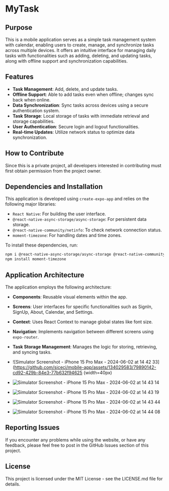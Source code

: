 # MyTask

## Purpose
This is a mobile application serves as a simple task management system with calendar, enabling users to create, manage, and synchronize tasks across multiple devices. It offers an intuitive interface for managing daily tasks with functionalities such as adding, deleting, and updating tasks, along with offline support and synchronization capabilities.

## Features

- **Task Management**: Add, delete, and update tasks.
- **Offline Support**: Able to add tasks even when offline; changes sync back when online.
- **Data Synchronization**: Sync tasks across devices using a secure authentication system.
- **Task Storage**: Local storage of tasks with immediate retrieval and storage capabilities.
- **User Authentication**: Secure login and logout functionalities.
- **Real-time Updates**: Utilize network status to optimize data synchronization.

## How to Contribute
Since this is a private project, all developers interested in contributing must first obtain permission from the project owner.

## Dependencies and Installation

This application is developed using `create-expo-app` and relies on the following major libraries:

- `React Native`: For building the user interface.
- `@react-native-async-storage/async-storage`: For persistent data storage.
- `@react-native-community/netinfo`: To check network connection status.
- `moment-timezone`: For handling dates and time zones.

To install these dependencies, run:

```bash
npm i @react-native-async-storage/async-storage @react-native-community/netinfo
npm install moment-timezone
```

## Application Architecture

The application employs the following architecture:

- **Components**: Reusable visual elements within the app.
- **Screens**: User interfaces for specific functionalities such as SignIn, SignUp, About, Calendar, and Settings.
- **Context**: Uses React Context to manage global states like font size.
- **Navigation**: Implements navigation between different screens using `expo-router`.
- **Task Storage Management**: Manages the logic for storing, retrieving, and syncing tasks.

- ![Simulator Screenshot - iPhone 15 Pro Max - 2024-06-02 at 14 42 33](https://github.com/siceci/mobile-app/assets/134029583/79890142-cd92-429b-84e3-77b632f94625 {width=40px)
- ![Simulator Screenshot - iPhone 15 Pro Max - 2024-06-02 at 14 43 14](https://github.com/siceci/mobile-app/assets/134029583/9a4d8f57-3576-4404-95a7-c7a0025590e0)
- ![Simulator Screenshot - iPhone 15 Pro Max - 2024-06-02 at 14 43 19](https://github.com/siceci/mobile-app/assets/134029583/753152c7-19bc-48cf-abf8-eb4488689ffb)
- ![Simulator Screenshot - iPhone 15 Pro Max - 2024-06-02 at 14 43 44](https://github.com/siceci/mobile-app/assets/134029583/c19d0893-5363-4984-86e1-7513b30bd848)
- ![Simulator Screenshot - iPhone 15 Pro Max - 2024-06-02 at 14 44 08](https://github.com/siceci/mobile-app/assets/134029583/87c0ebfa-dfbc-4645-b182-ee817983b72e)




## Reporting Issues
If you encounter any problems while using the website, or have any feedback, please feel free to post in the GitHub Issues section of this project.

## License
This project is licensed under the MIT License - see the LICENSE.md file for details.
